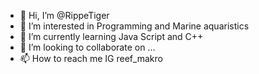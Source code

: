 - 👋 Hi, I’m @RippeTiger
- 👀 I’m interested in Programming and Marine aquaristics
- 🌱 I’m currently learning Java Script and C++
- 💞️ I’m looking to collaborate on ...
- 📫 How to reach me IG reef_makro

<!---
RippeTiger/RippeTiger is a ✨ special ✨ repository because its `README.md` (this file) appears on your GitHub profile.
You can click the Preview link to take a look at your changes.
--->
